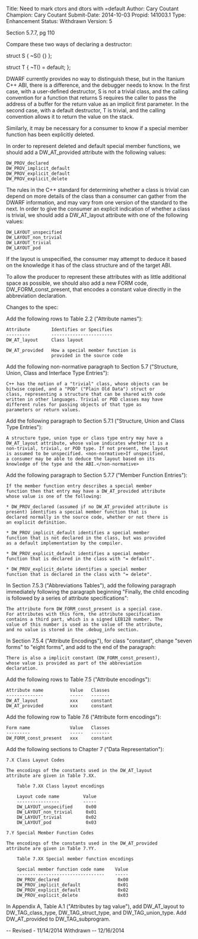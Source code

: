 Title:       Need to mark ctors and dtors with =default
Author:      Cary Coutant
Champion:    Cary Coutant
Submit-Date: 2014-10-03
Propid:      141003.1
Type:        Enhancement
Status:      Withdrawn
Version:     5

Section 5.7.7, pg 110

Compare these two ways of declaring a destructor:

struct S {
   ~S() {}
};

struct T {
   ~T() = default;
};

DWARF currently provides no way to distinguish these, but in the
Itanium C++ ABI, there is a difference, and the debugger needs to
know. In the first case, with a user-defined destructor, S is not
a trivial class, and the calling convention for a function that
returns S requires the caller to pass the address of a buffer for
the return value as an implicit first parameter. In the second
case, with a default destructor, T is trivial, and the calling
convention allows it to return the value on the stack.

Similarly, it may be necessary for a consumer to know if a
special member function has been explicitly deleted.

In order to represent deleted and default special member
functions, we should add a DW_AT_provided attribute with the
following values:

    DW_PROV_declared
    DW_PROV_implicit_default
    DW_PROV_explicit_default
    DW_PROV_explicit_delete

The rules in the C++ standard for determining whether a class is
trivial can depend on more details of the class than a consumer
can gather from the DWARF information, and may vary from one
version of the standard to the next. In order to give the
consumer an explicit indication of whether a class is trivial, we
should add a DW_AT_layout attribute with one of the following
values:

    DW_LAYOUT_unspecified
    DW_LAYOUT_non_trivial
    DW_LAYOUT_trivial
    DW_LAYOUT_pod

If the layout is unspecified, the consumer may attempt to
deduce it based on the knowledge it has of the class structure
and of the target ABI.

To allow the producer to represent these attributes with as
little additional space as possible, we should also add a new
FORM code, DW_FORM_const_present, that encodes a constant
value directly in the abbreviation declaration.


Changes to the spec:

Add the following rows to Table 2.2 ("Attribute names"):

    Attribute        Identifies or Specifies
    ---------        -----------------------
    DW_AT_layout     Class layout

    DW_AT_provided   How a special member function is
                     provided in the source code

Add the following non-normative paragraph to Section 5.7
("Structure, Union, Class and Interface Type Entries"):

    C++ has the notion of a "trivial" class, whose objects can be
    bitwise copied, and a "POD" ("Plain Old Data") struct or
    class, representing a structure that can be shared with code
    written in other languages. Trivial or POD classes may have
    different rules for passing objects of that type as
    parameters or return values.

Add the following paragraph to Section 5.7.1 ("Structure, Union
and Class Type Entries"):

    A structure type, union type or class type entry may have a
    DW_AT_layout attribute, whose value indicates whether it is a
    non-trivial, trivial, or POD type. If not present, the layout
    is assumed to be unspecified. <non-normative>If unspecified,
    a consumer may be able to deduce the layout based on its
    knowledge of the type and the ABI.</non-normative>

Add the following paragraph to Section 5.7.7 ("Member Function
Entries"):

    If the member function entry describes a special member
    function then that entry may have a DW_AT_provided attribute
    whose value is one of the following:

    * DW_PROV_declared (assumed if no DW_AT_provided attribute is
    present) identifies a special member function that is
    declared normally in the source code, whether or not there is
    an explicit definition.

    * DW_PROV_implicit_default identifies a special member
    function that is not declared in the class, but was provided
    as a default implementation by the compiler.

    * DW_PROV_explicit_default identifies a special member
    function that is declared in the class with "= default".

    * DW_PROV_explicit_delete identifies a special member
    function that is declared in the class with "= delete".

In Section 7.5.3 ("Abbreviations Tables"), add the following
paragraph immediately following the paragraph beginning "Finally,
the child encoding is followed by a series of attribute
specifications":

    The attribute form DW_FORM_const_present is a special case.
    For attributes with this form, the attribute specification
    contains a third part, which is a signed LEB128 number. The
    value of this number is used as the value of the attribute,
    and no value is stored in the .debug_info section.

In Section 7.5.4 ("Attribute Encodings"), for class "constant",
change "seven forms" to "eight forms", and add to the end of the
paragraph:

    There is also a implicit constant (DW_FORM_const_present),
    whose value is provided as part of the abbreviation
    declaration.

Add the following rows to Table 7.5 ("Attribute encodings"):

    Attribute name          Value   Classes
    --------------          -----   -------
    DW_AT_layout            xxx     constant
    DW_AT_provided          xxx     constant

Add the following row to Table 7.6 ("Attribute form encodings"):

    Form name               Value   Classes
    ---------               -----   -------
    DW_FORM_const_present   xxx     constant

Add the following sections to Chapter 7 ("Data Representation"):

    7.X Class Layout Codes
    
    The encodings of the constants used in the DW_AT_layout
    attribute are given in Table 7.XX.

        Table 7.XX Class layout encodings

        Layout code name         Value
        ----------------         -----
        DW_LAYOUT_unspecified     0x00
        DW_LAYOUT_non_trivial     0x01
        DW_LAYOUT_trivial         0x02
        DW_LAYOUT_pod             0x03

    7.Y Special Member Function Codes

    The encodings of the constants used in the DW_AT_provided
    attribute are given in Table 7.YY.

        Table 7.XX Special member function encodings

        Special member function code name    Value
        ---------------------------------    -----
        DW_PROV_declared                      0x00
        DW_PROV_implicit_default              0x01
        DW_PROV_explicit_default              0x02
        DW_PROV_explicit_delete               0x03

In Appendix A, Table A.1 ("Attributes by tag value"), add
DW_AT_layout to DW_TAG_class_type, DW_TAG_struct_type, and
DW_TAG_union_type. Add DW_AT_provided to DW_TAG_subprogram.

--
Revised - 11/14/2014
Withdrawn -- 12/16/2014
